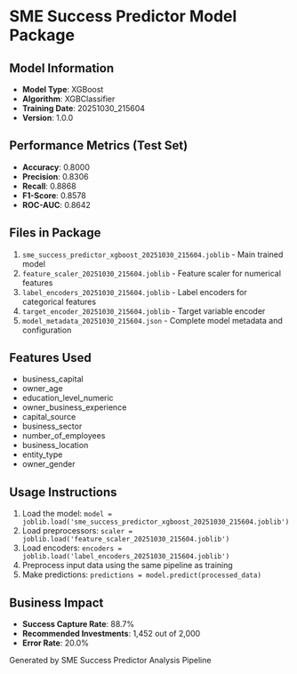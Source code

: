# SME Success Predictor Model Package

## Model Information
- **Model Type**: XGBoost
- **Algorithm**: XGBClassifier
- **Training Date**: 20251030_215604
- **Version**: 1.0.0

## Performance Metrics (Test Set)
- **Accuracy**: 0.8000
- **Precision**: 0.8306
- **Recall**: 0.8868
- **F1-Score**: 0.8578
- **ROC-AUC**: 0.8642

## Files in Package
1. `sme_success_predictor_xgboost_20251030_215604.joblib` - Main trained model
2. `feature_scaler_20251030_215604.joblib` - Feature scaler for numerical features
3. `label_encoders_20251030_215604.joblib` - Label encoders for categorical features
4. `target_encoder_20251030_215604.joblib` - Target variable encoder
5. `model_metadata_20251030_215604.json` - Complete model metadata and configuration

## Features Used
- business_capital
- owner_age
- education_level_numeric
- owner_business_experience
- capital_source
- business_sector
- number_of_employees
- business_location
- entity_type
- owner_gender

## Usage Instructions
1. Load the model: `model = joblib.load('sme_success_predictor_xgboost_20251030_215604.joblib')`
2. Load preprocessors: `scaler = joblib.load('feature_scaler_20251030_215604.joblib')`
3. Load encoders: `encoders = joblib.load('label_encoders_20251030_215604.joblib')`
4. Preprocess input data using the same pipeline as training
5. Make predictions: `predictions = model.predict(processed_data)`

## Business Impact
- **Success Capture Rate**: 88.7%
- **Recommended Investments**: 1,452 out of 2,000
- **Error Rate**: 20.0%

Generated by SME Success Predictor Analysis Pipeline
